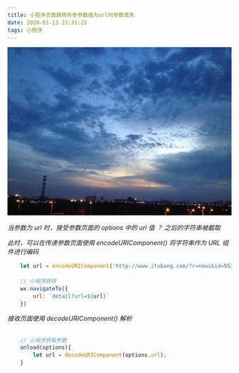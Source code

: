 ```yaml
---
title: 小程序页面跳转传参参数值为url时参数丢失
date: 2020-01-13 22:31:22
tags: 小程序
---
```

![nasa](小程序页面跳转传参参数值为url时参数丢失/IMG_0586.jpg)

*当参数为 url 时，接受参数页面的 options 中的 url 值 ？ 之后的字符串被截取*

*此时，可以在传递参数页面使用 encodeURIComponent() 将字符串作为 URL 组件进行编码*
```javascript
    let url = encodeURIComponent('http://www.itubang.com/?r=news&id=9527');

    // 小程序跳转
    wx.navigateTo({
        url: `detail?url=${url}`
    })
```

*接收页面使用 decodeURIComponent() 解析*
```javascript

    // 小程序获取参数
    onload(options){
        let url = decodeURIComponent(options.url);
    }
```
